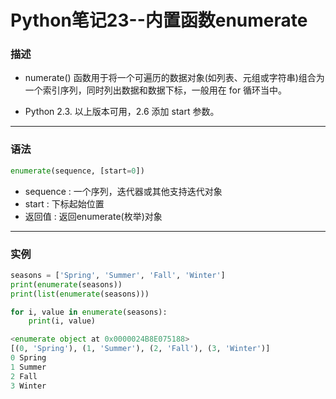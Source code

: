 # Python笔记23--内置函数enumerate

### 描述

+ numerate() 函数用于将一个可遍历的数据对象(如列表、元组或字符串)组合为一个索引序列，同时列出数据和数据下标，一般用在 for 循环当中。

+ Python 2.3. 以上版本可用，2.6 添加 start 参数。

---

### 语法

```python
enumerate(sequence, [start=0])
```

+ sequence : 一个序列，迭代器或其他支持迭代对象
+ start : 下标起始位置
+ 返回值 : 返回enumerate(枚举)对象

---

### 实例

```python
seasons = ['Spring', 'Summer', 'Fall', 'Winter']
print(enumerate(seasons))
print(list(enumerate(seasons)))

for i, value in enumerate(seasons):
    print(i, value)
```

```python
<enumerate object at 0x0000024B8E075188>
[(0, 'Spring'), (1, 'Summer'), (2, 'Fall'), (3, 'Winter')]
0 Spring
1 Summer
2 Fall
3 Winter
```





